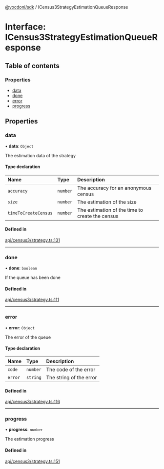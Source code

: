 [@vocdoni/sdk](/sdk) / ICensus3StrategyEstimationQueueResponse

# Interface: ICensus3StrategyEstimationQueueResponse

## Table of contents

### Properties

- [data](ICensus3StrategyEstimationQueueResponse#data)
- [done](ICensus3StrategyEstimationQueueResponse#done)
- [error](ICensus3StrategyEstimationQueueResponse#error)
- [progress](ICensus3StrategyEstimationQueueResponse#progress)

## Properties

### data

• **data**: `Object`

The estimation data of the strategy

#### Type declaration

| Name | Type | Description |
| :------ | :------ | :------ |
| `accuracy` | `number` | The accuracy for an anonymous census |
| `size` | `number` | The estimation of the size |
| `timeToCreateCensus` | `number` | The estimation of the time to create the census |

#### Defined in

[api/census3/strategy.ts:131](https://github.com/vocdoni/vocdoni-sdk/blob/c61694d51d7ca609cdc86440f23c7a75ea39ea5b/src/api/census3/strategy.ts#L131)

___

### done

• **done**: `boolean`

If the queue has been done

#### Defined in

[api/census3/strategy.ts:111](https://github.com/vocdoni/vocdoni-sdk/blob/c61694d51d7ca609cdc86440f23c7a75ea39ea5b/src/api/census3/strategy.ts#L111)

___

### error

• **error**: `Object`

The error of the queue

#### Type declaration

| Name | Type | Description |
| :------ | :------ | :------ |
| `code` | `number` | The code of the error |
| `error` | `string` | The string of the error |

#### Defined in

[api/census3/strategy.ts:116](https://github.com/vocdoni/vocdoni-sdk/blob/c61694d51d7ca609cdc86440f23c7a75ea39ea5b/src/api/census3/strategy.ts#L116)

___

### progress

• **progress**: `number`

The estimation progress

#### Defined in

[api/census3/strategy.ts:151](https://github.com/vocdoni/vocdoni-sdk/blob/c61694d51d7ca609cdc86440f23c7a75ea39ea5b/src/api/census3/strategy.ts#L151)
